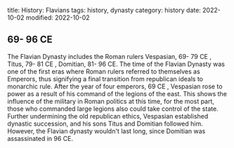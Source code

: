 title: History: Flavians
tags: history, dynasty
category: history
date: 2022-10-02
modified: 2022-10-02


 69-
96 CE
-
The Flavian Dynasty includes
the Roman rulers Vespasian, 69-
79 CE
, Titus,
 79-
81 CE
, Domitian, 81-
96 CE. The time of the
Flavian Dynasty was one of the first eras where Roman rulers referred
to themselves as Emperors, thus signifying a final transition from
republican ideals to monarchic rule. After the year of four emperors,
 69 CE
, Vespasian rose to power as a result of his command of
the legions of the east. This shows the influence of the military in
Roman politics at this time, for the most part, those who commanded
large legions also could take control of the state. Further
undermining the old republican ethics, Vespasian established dynastic
succession, and his sons Titus and Domitian followed him. However,
the Flavian dynasty wouldn't last long, since Domitian was assassinated
in 96 CE.





